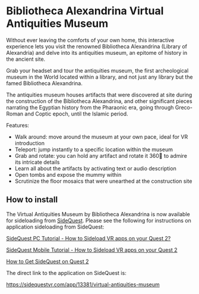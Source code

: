 # Bibliotheca Alexandrina Virtual Antiquities Museum

Without ever leaving the comforts of your own home, this interactive experience lets you visit the renowned Bibliotheca Alexandrina (Library of Alexandria) and delve into its antiquities museum, an epitome of history in the ancient site.

Grab your headset and tour the antiquities museum, the first archeological museum in the World located within a library, and not just any library but the famed Bibliotheca Alexandrina.

The antiquities museum houses artifacts that were discovered at site during the construction of the Bibliotheca Alexandrina, and other significant pieces narrating the Egyptian history from the Pharaonic era, going through Greco-Roman and Coptic epoch, until the Islamic period.

Features:

- Walk around: move around the museum at your own pace, ideal for VR introduction
- Teleport: jump instantly to a specific location within the museum
- Grab and rotate: you can hold any artifact and rotate it 360 to admire its intricate details
- Learn all about the artifacts by activating text or audio description
- Open tombs and expose the mummy within
- Scrutinize the floor mosaics that were unearthed at the construction site

## How to install

The Virtual Antiquities Museum by Bibliotheca Alexandrina is now available for sideloading from [SideQuest](https://sidequestvr.com). Please see the following for instructions on application sideloading from SideQuest:

[SideQuest PC Tutorial - How to Sideload VR apps on your Quest 2?](https://www.youtube.com/watch?v=lFTXv2aScJ8)

[SideQuest Mobile Tutorial - How to Sideload VR apps on your Quest 2](https://www.youtube.com/watch?v=hduObw_FNDw)

[How to Get SideQuest on Quest 2](https://www.youtube.com/watch?v=AcoOgmAxesM)

The direct link to the application on SideQuest is:

https://sidequestvr.com/app/13381/virtual-antiquities-museum
